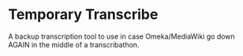 # Temporary Transcribe

A backup transcription tool to use in case Omeka/MediaWiki go down AGAIN in the middle of a transcribathon.

